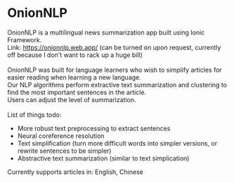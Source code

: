 # OnionNLP
OnionNLP is a multilingual news summarization app built using Ionic Framework.
<br>
Link: https://onionnlp.web.app/ (can be turned on upon request, currently off because I don't want to rack up a huge bill)
<br>
<br>
OnionNLP was built for language learners who wish to simplify articles for easier reading when learning a new language. 
<br>
Our NLP algorithms perform extractive text summarization and clustering to find the most important sentences in the article.
<br>
Users can adjust the level of summarization.
<br>
<br>
List of things todo:
- More robust text preprocessing to extract sentences
- Neural coreference resolution
- Text simplification (turn more difficult words into simpler versions, or rewrite sentences to be simpler)
- Abstractive text summarization (similar to text simplication)

Currently supports articles in: English, Chinese

